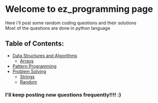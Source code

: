 # Welcome to ez_programming page

Here i'll post some random coding questions and their solutions\
Most of the questions are done in python language

## Table of Contents:
- [Data Structures and Algorithms](https://github.com/Sandeep5303/ez_programming/tree/master/Data%20Structures%20%26%20Algo)
  - [Arrays](https://github.com/Sandeep5303/ez_programming/tree/master/Data%20Structures%20%26%20Algo/Arrays)
- [Pattern Programming](https://github.com/Sandeep5303/ez_programming/tree/master/Pattern_Questions)
- [Problem Solving](https://github.com/Sandeep5303/ez_programming/tree/master/Problem_Solving)
  - [Strings](https://github.com/Sandeep5303/ez_programming/tree/master/Problem_Solving/Strings)
  - [Random](https://github.com/Sandeep5303/ez_programming/tree/master/Problem_Solving/Random)

### I'll keep posting new questions frequently!!!! :)
